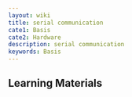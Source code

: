 ```yaml
---
layout: wiki
title: serial communication
cate1: Basis
cate2: Hardware
description: serial communication
keywords: Basis
---
```



## Learning Materials


